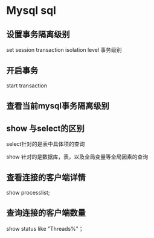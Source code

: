 # Mysql sql



## 设置事务隔离级别

set session transaction isolation level 事务级别


## 开启事务 

start transaction

## 查看当前mysql事务隔离级别


## show 与select的区别

select针对的是表中具体项的查询

show 针对的是数据库，表，以及全局变量等全局因素的查询

## 查看连接的客户端详情

show processlist;

## 查询连接的客户端数量

show status like "Threads%"；



